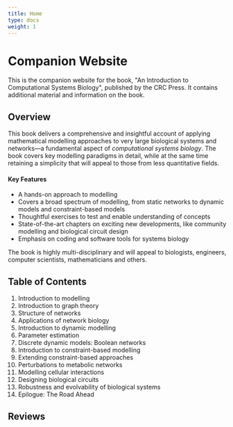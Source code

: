 ```yaml
---
title: Home
type: docs
weight: 1
---
```


# Companion Website

This is the companion website for the book, "An Introduction to Computational Systems Biology", published by the CRC Press. It contains additional material and information on the book.


## Overview

This book delivers a comprehensive and insightful account of applying mathematical modelling approaches to very large biological systems and networks—a fundamental aspect of _computational systems biology_. The book covers key modelling paradigms in detail, while at the same time retaining a simplicity that will appeal to those from less quantitative fields. 


#### Key Features
 - A hands-on approach to modelling
 - Covers a broad spectrum of modelling, from static networks to dynamic models and constraint-based models
 - Thoughtful exercises to test and enable understanding of concepts
 - State-of-the-art chapters on exciting new developments, like community modelling and biological circuit design
 - Emphasis on coding and software tools for systems biology


The book is highly multi-disciplinary and will appeal to biologists, engineers, computer scientists, mathematicians and others.

## Table of Contents

1. Introduction to modelling
2. Introduction to graph theory
3. Structure of networks
4. Applications of network biology
5. Introduction to dynamic modelling
6. Parameter estimation
7. Discrete dynamic models: Boolean networks
8. Introduction to constraint-based modelling
9. Extending constraint-based approaches
10. Perturbations to metabolic networks
11. Modelling cellular interactions
12. Designing biological circuits
13. Robustness and evolvability of biological systems
14. Epilogue: The Road Ahead


## Reviews


<!-- Idmoniae ripis, at aves, ali missa adest, ut _et autem_, et ab?

Here is some inline example: {{< katex >}}\pi^3(x){{< /katex >}}, rendered in the same line. And below is `display` example, having `display: block`
{{< katex display >}}
f(x) = \int_{-\infty}^\infty\hat f(\xi)\,e^{2 \pi i \xi x}\,d\xi
{{< /katex >}}
Text continues here.
 -->